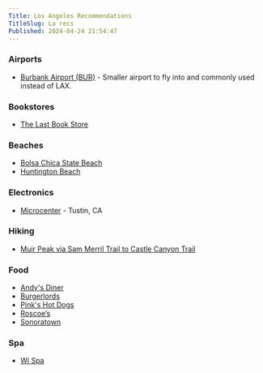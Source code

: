 ```yaml
---
Title: Los Angeles Recommendations
TitleSlug: La recs
Published: 2024-04-24 21:54:47
---
```

### Airports

* [Burbank Airport (BUR)](https://pabs.lol/burbank) - Smaller airport to fly into and commonly used instead of LAX.

### Bookstores

* [The Last Book Store](https://www.yelp.com/biz/the-last-bookstore-los-angeles)

### Beaches

* [Bolsa Chica State Beach](https://www.parks.ca.gov/?page_id=642)
* [Huntington Beach](https://www.surfcityusa.com/things-to-do/attractions/huntington-beach-pier/)

### Electronics
* [Microcenter](https://www.microcenter.com/site/stores/tustin.aspx) -  Tustin, CA
### Hiking

* [Muir Peak via Sam Merril Trail to Castle Canyon Trail](mp-v-smt-to-cs)

### Food
* [Andy's Diner](https://www.yelp.com/biz/andys-coffee-shop-pasadena?osq=andy%27s+diner)
* [Burgerlords](https://www.burgerlords.com/)
* [Pink's Hot Dogs](https://www.yelp.com/biz/pinks-hot-dogs-los-angeles-4)
* [Roscoe’s](https://www.roscoeschickenandwaffles.com/)
* [Sonoratown](https://www.sonoratown.com/)

### Spa

* [Wi Spa](https://www.yelp.com/biz/wi-spa-los-angeles-2)
